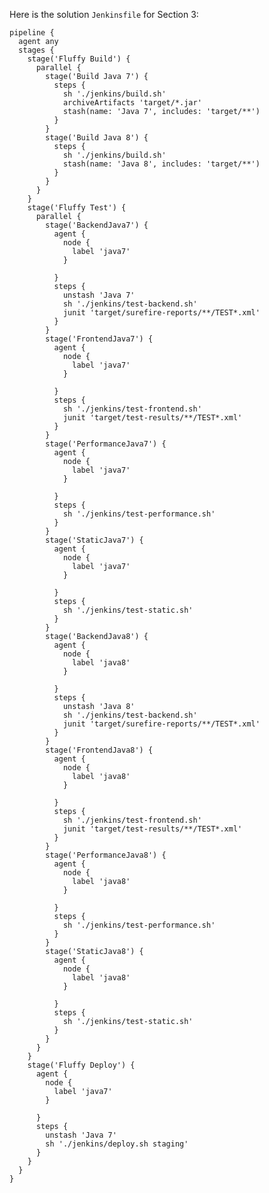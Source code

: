 Here is the solution `Jenkinsfile` for Section 3:

    pipeline {
      agent any
      stages {
        stage('Fluffy Build') {
          parallel {
            stage('Build Java 7') {
              steps {
                sh './jenkins/build.sh'
                archiveArtifacts 'target/*.jar'
                stash(name: 'Java 7', includes: 'target/**')
              }
            }
            stage('Build Java 8') {
              steps {
                sh './jenkins/build.sh'
                stash(name: 'Java 8', includes: 'target/**')
              }
            }
          }
        }
        stage('Fluffy Test') {
          parallel {
            stage('BackendJava7') {
              agent {
                node {
                  label 'java7'
                }

              }
              steps {
                unstash 'Java 7'
                sh './jenkins/test-backend.sh'
                junit 'target/surefire-reports/**/TEST*.xml'
              }
            }
            stage('FrontendJava7') {
              agent {
                node {
                  label 'java7'
                }

              }
              steps {
                sh './jenkins/test-frontend.sh'
                junit 'target/test-results/**/TEST*.xml'
              }
            }
            stage('PerformanceJava7') {
              agent {
                node {
                  label 'java7'
                }

              }
              steps {
                sh './jenkins/test-performance.sh'
              }
            }
            stage('StaticJava7') {
              agent {
                node {
                  label 'java7'
                }

              }
              steps {
                sh './jenkins/test-static.sh'
              }
            }
            stage('BackendJava8') {
              agent {
                node {
                  label 'java8'
                }

              }
              steps {
                unstash 'Java 8'
                sh './jenkins/test-backend.sh'
                junit 'target/surefire-reports/**/TEST*.xml'
              }
            }
            stage('FrontendJava8') {
              agent {
                node {
                  label 'java8'
                }

              }
              steps {
                sh './jenkins/test-frontend.sh'
                junit 'target/test-results/**/TEST*.xml'
              }
            }
            stage('PerformanceJava8') {
              agent {
                node {
                  label 'java8'
                }

              }
              steps {
                sh './jenkins/test-performance.sh'
              }
            }
            stage('StaticJava8') {
              agent {
                node {
                  label 'java8'
                }

              }
              steps {
                sh './jenkins/test-static.sh'
              }
            }
          }
        }
        stage('Fluffy Deploy') {
          agent {
            node {
              label 'java7'
            }

          }
          steps {
            unstash 'Java 7'
            sh './jenkins/deploy.sh staging'
          }
        }
      }
    }
